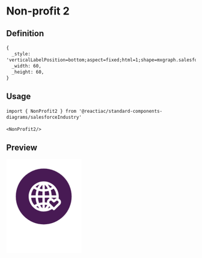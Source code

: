 # Non-profit 2

## Definition

```
{
  _style: 'verticalLabelPosition=bottom;aspect=fixed;html=1;shape=mxgraph.salesforce.non_profit2;',
  _width: 60,
  _height: 60,
}
```

## Usage

```
import { NonProfit2 } from '@reactiac/standard-components-diagrams/salesforceIndustry'

<NonProfit2/>
```

## Preview

<img src="./non-profit-2.png" width="200"/>
